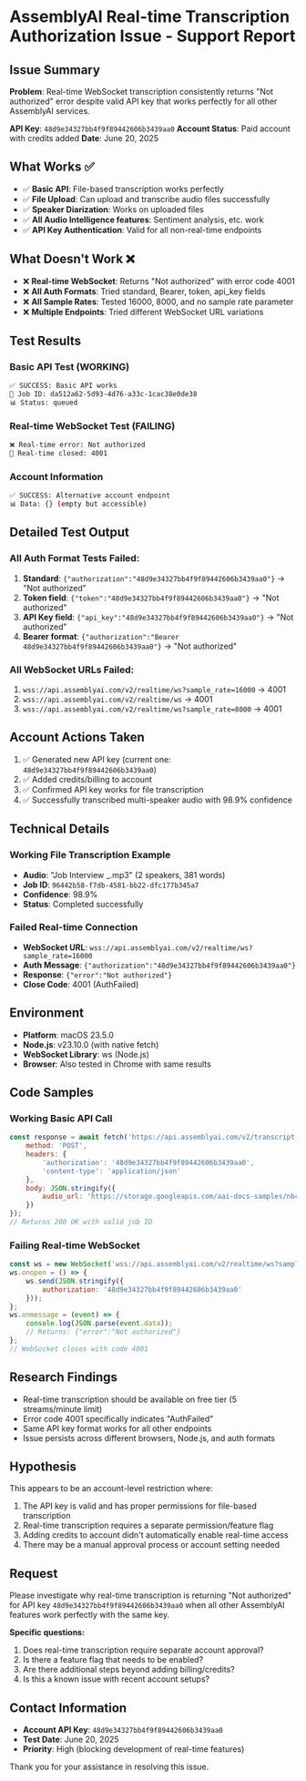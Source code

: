 # AssemblyAI Real-time Transcription Authorization Issue - Support Report

## Issue Summary
**Problem**: Real-time WebSocket transcription consistently returns "Not authorized" error despite valid API key that works perfectly for all other AssemblyAI services.

**API Key**: `48d9e34327bb4f9f89442606b3439aa0`
**Account Status**: Paid account with credits added
**Date**: June 20, 2025

## What Works ✅
- ✅ **Basic API**: File-based transcription works perfectly
- ✅ **File Upload**: Can upload and transcribe audio files successfully
- ✅ **Speaker Diarization**: Works on uploaded files
- ✅ **All Audio Intelligence features**: Sentiment analysis, etc. work
- ✅ **API Key Authentication**: Valid for all non-real-time endpoints

## What Doesn't Work ❌
- ❌ **Real-time WebSocket**: Returns "Not authorized" with error code 4001
- ❌ **All Auth Formats**: Tried standard, Bearer, token, api_key fields
- ❌ **All Sample Rates**: Tested 16000, 8000, and no sample rate parameter
- ❌ **Multiple Endpoints**: Tried different WebSocket URL variations

## Test Results

### Basic API Test (WORKING)
```bash
✅ SUCCESS: Basic API works
📝 Job ID: da512a62-5d93-4d76-a33c-1cac38e0de38
📊 Status: queued
```

### Real-time WebSocket Test (FAILING)
```bash
❌ Real-time error: Not authorized
🔌 Real-time closed: 4001
```

### Account Information
```bash
✅ SUCCESS: Alternative account endpoint
📊 Data: {} (empty but accessible)
```

## Detailed Test Output

### All Auth Format Tests Failed:
1. **Standard**: `{"authorization":"48d9e34327bb4f9f89442606b3439aa0"}` → "Not authorized"
2. **Token field**: `{"token":"48d9e34327bb4f9f89442606b3439aa0"}` → "Not authorized"  
3. **API Key field**: `{"api_key":"48d9e34327bb4f9f89442606b3439aa0"}` → "Not authorized"
4. **Bearer format**: `{"authorization":"Bearer 48d9e34327bb4f9f89442606b3439aa0"}` → "Not authorized"

### All WebSocket URLs Failed:
1. `wss://api.assemblyai.com/v2/realtime/ws?sample_rate=16000` → 4001
2. `wss://api.assemblyai.com/v2/realtime/ws` → 4001  
3. `wss://api.assemblyai.com/v2/realtime/ws?sample_rate=8000` → 4001

## Account Actions Taken
1. ✅ Generated new API key (current one: `48d9e34327bb4f9f89442606b3439aa0`)
2. ✅ Added credits/billing to account 
3. ✅ Confirmed API key works for file transcription
4. ✅ Successfully transcribed multi-speaker audio with 98.9% confidence

## Technical Details

### Working File Transcription Example
- **Audio**: "Job Interview _.mp3" (2 speakers, 381 words)
- **Job ID**: `96442b58-f7db-4581-bb22-dfc177b345a7`
- **Confidence**: 98.9%
- **Status**: Completed successfully

### Failed Real-time Connection
- **WebSocket URL**: `wss://api.assemblyai.com/v2/realtime/ws?sample_rate=16000`
- **Auth Message**: `{"authorization":"48d9e34327bb4f9f89442606b3439aa0"}`
- **Response**: `{"error":"Not authorized"}`
- **Close Code**: 4001 (AuthFailed)

## Environment
- **Platform**: macOS 23.5.0
- **Node.js**: v23.10.0 (with native fetch)
- **WebSocket Library**: ws (Node.js)
- **Browser**: Also tested in Chrome with same results

## Code Samples

### Working Basic API Call
```javascript
const response = await fetch('https://api.assemblyai.com/v2/transcript', {
    method: 'POST',
    headers: {
        'authorization': '48d9e34327bb4f9f89442606b3439aa0',
        'content-type': 'application/json'
    },
    body: JSON.stringify({
        audio_url: 'https://storage.googleapis.com/aai-docs-samples/nbc.mp3'
    })
});
// Returns 200 OK with valid job ID
```

### Failing Real-time WebSocket
```javascript
const ws = new WebSocket('wss://api.assemblyai.com/v2/realtime/ws?sample_rate=16000');
ws.onopen = () => {
    ws.send(JSON.stringify({
        authorization: '48d9e34327bb4f9f89442606b3439aa0'
    }));
};
ws.onmessage = (event) => {
    console.log(JSON.parse(event.data)); 
    // Returns: {"error":"Not authorized"}
};
// WebSocket closes with code 4001
```

## Research Findings
- Real-time transcription should be available on free tier (5 streams/minute limit)
- Error code 4001 specifically indicates "AuthFailed" 
- Same API key format works for all other endpoints
- Issue persists across different browsers, Node.js, and auth formats

## Hypothesis
This appears to be an account-level restriction where:
1. The API key is valid and has proper permissions for file-based transcription
2. Real-time transcription requires a separate permission/feature flag
3. Adding credits to account didn't automatically enable real-time access
4. There may be a manual approval process or account setting needed

## Request
Please investigate why real-time transcription is returning "Not authorized" for API key `48d9e34327bb4f9f89442606b3439aa0` when all other AssemblyAI features work perfectly with the same key.

**Specific questions:**
1. Does real-time transcription require separate account approval?
2. Is there a feature flag that needs to be enabled?
3. Are there additional steps beyond adding billing/credits?
4. Is this a known issue with recent account setups?

## Contact Information
- **Account API Key**: `48d9e34327bb4f9f89442606b3439aa0`
- **Test Date**: June 20, 2025
- **Priority**: High (blocking development of real-time features)

Thank you for your assistance in resolving this issue. 
